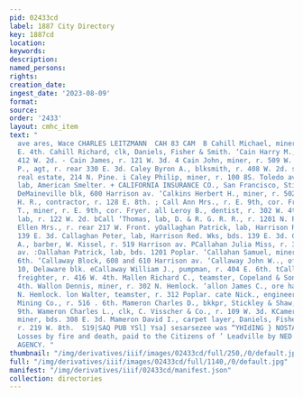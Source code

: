 ```yaml
---
pid: 02433cd
label: 1887 City Directory
key: 1887cd
location: 
keywords: 
description: 
named_persons: 
rights: 
creation_date: 
ingest_date: '2023-08-09'
format: 
source: 
order: '2433'
layout: cmhc_item
text: "                                                                                  ERR
  ave ares, Wace CHARLES LEITZMANN  CAH 83 CAM  B Cahill Michael, miner, bds. 428
  E. 4th. Cahill Richard, clk, Daniels, Fisher & Smith. ‘Cain Harry M., miner, r.
  412 W. 2d. - Cain James, r. 121 W. 3d. 4 Cain John, miner, r. 509 W. 3d. Cale Harvey
  P., agt, r. rear 330 E. 3d. Caley Byron A., blksmith, r. 408 W. 2d. s Caley F. T.,
  real estate, 214 N. Pine. i Caley Philip, miner, r. 100 8S. Toledo av. Caley Thomas,
  lab, American Smelter. + CALIFORNIA INSURANCE CO., San Francisco, Stickley & ; Shaw,
  DeMaineville blk, 600 Harrison av. ‘Calkins Herbert H., miner, r. 502 E. 8th. Calkins
  H. R., contractor, r. 128 E. 8th. ; Call Ann Mrs., r. E. 9th, cor. Fryer. Call James
  T., miner, r. E. 9th, cor. Fryer. all Leroy B., dentist, r. 302 W. 4th. ® Call Thomas,
  lab, r. 122 W. 2d. bCall ‘Thomas, lab, D. & R. G. R. R., r. 1201 N. Poplar. fCallaghan
  Ellen Mrs., r. rear 217 W. Front. yOallaghan Patrick, lab, Harrison Red. Wks, bds.
  139 E. 3d. Callaghan Peter, lab, Harrison Red. Wks, bds. 139 E. 3d. Callahan John
  A., barber, W. Kissel, r. 519 Harrison av. PCallahan Julia Miss, r. 319 Harrison
  av. :Oallahan Patrick, lab, bds. 1201 Poplar. ‘Callahan Samuel, miner, r. 227 E.
  6th. ‘Callaway Block, 608 and 610 Harrison av. ‘Callaway John W.., office, room
  10, Delaware blk. eCallaway William J., pumpman, r. 404 E. 6th. tCallen Levi L.,
  freighter, r. 416 W. 4th. Mallen Richard C., teamster, Copeland & Son, r. 416 W.
  4th. Wallon Dennis, miner, r. 302 N. Hemlock. ‘allon James C., ore hauler, r. 302
  N. Hemlock. lon Walter, teamster, r. 312 Poplar. cate Nick., engineer, Small Hopes
  Mining Co., r. 516 . 6th. Mameron Charles D., bkkpr, Stickley & Shaw, r. 121 W.
  9th. Wameron Charles L., clk, C. Visscher & Co., r. 109 W. 3d. KCameron Daniel,
  miner, bds. 308 E. 3d. Mameron David I., carpet layer, Daniels, Fisher & Smith,
  r. 219 W. 8th.  S19|SAQ PUB YSl] Ysa] sesarsezee was “YHIdING } NOSTAN  50 00 In
  Losses by fire and death, paid to the Citizens of ’ Leadville by NED STEEL’S INSURANCE
  AGENCY. "
thumbnail: "/img/derivatives/iiif/images/02433cd/full/250,/0/default.jpg"
full: "/img/derivatives/iiif/images/02433cd/full/1140,/0/default.jpg"
manifest: "/img/derivatives/iiif/02433cd/manifest.json"
collection: directories
---
```

